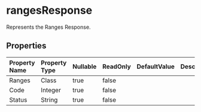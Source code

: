# **rangesResponse**

Represents the Ranges Response. 

## **Properties**

| Property Name | Property Type | Nullable |  ReadOnly | DefaultValue | Description | 
| :- | :- | :- |:- |  :- | :- |
|Ranges|Class|true|false |  ||
|Code|Integer|true|false |  ||
|Status|String|true|false |  ||

